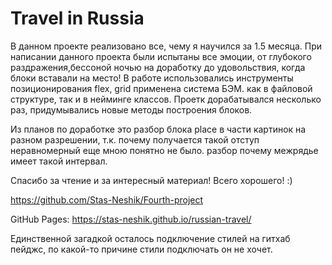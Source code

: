# Travel in Russia

В данном проекте реализовано все, чему я научился за 1.5 месяца. 
При написании данного проекта были испытаны все эмоции, от глубокого раздражения,бессоной ночью на доработку до удовольствия, когда блоки вставали на место!
В работе использовались инструменты позиционирования flex, grid применена система БЭМ. как в файловой структуре, так и в нейминге классов. Проетк дорабатывался несколько раз, придумывались новые методы построения блоков.

Из планов по доработке это разбор блока place в части картинок на разном разрешении, т.к. почему получается такой отступ неравномерный еще мною понятно не было. разбор почему межрядье имеет такой интервал.

Спасибо за чтение и за интересный материал! Всего хорошего! :)

https://github.com/Stas-Neshik/Fourth-project

GitHub Pages: https://stas-neshik.github.io/russian-travel/ 

Единственной загадкой осталось подключение стилей на гитхаб пейджс, по какой-то причине стили подключать он не хочет.
